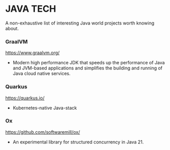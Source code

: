 # JAVA TECH
A non-exhaustive list of interesting Java world projects worth knowing about.

### GraalVM
https://www.graalvm.org/
- Modern  high performance JDK that speeds up the performance of Java and JVM-based applications and simplifies the building and running of Java cloud native services.

### Quarkus
https://quarkus.io/
- Kubernetes-native Java-stack

### Ox
https://github.com/softwaremill/ox/
- An experimental library for structured concurrency in Java 21.

